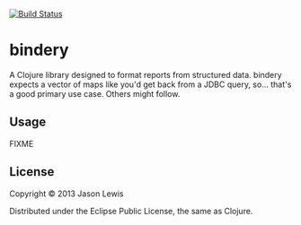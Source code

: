 [![Build Status](https://travis-ci.org/canweriotnow/bindery.png?branch=master)](https://travis-ci.org/canweriotnow/bindery)

# bindery

A Clojure library designed to format reports from structured data. bindery expects a vector of maps like you'd get back from a JDBC query, so... that's a good primary use case. Others might follow.

## Usage

FIXME

## License

Copyright © 2013 Jason Lewis

Distributed under the Eclipse Public License, the same as Clojure.

